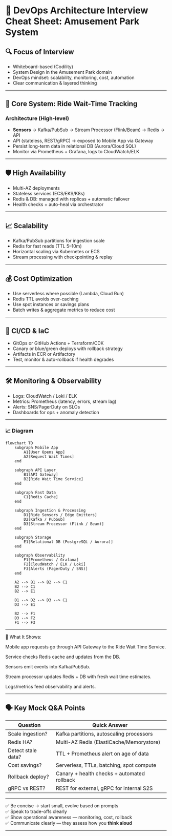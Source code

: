 # 🎢 DevOps Architecture Interview Cheat Sheet: Amusement Park System

## 🔍 Focus of Interview
- Whiteboard-based (Codility)
- System Design in the Amusement Park domain
- DevOps mindset: scalability, monitoring, cost, automation
- Clear communication & layered thinking

---

## 🧩 Core System: Ride Wait-Time Tracking

### Architecture (High-level)
- **Sensors** → Kafka/PubSub → Stream Processor (Flink/Beam) → Redis → API
- API (stateless, REST/gRPC) → exposed to Mobile App via Gateway
- Persist long-term data in relational DB (Aurora/Cloud SQL)
- Monitor via Prometheus + Grafana, logs to CloudWatch/ELK

---

## 🛡️ High Availability
- Multi-AZ deployments
- Stateless services (ECS/EKS/K8s)
- Redis & DB: managed with replicas + automatic failover
- Health checks + auto-heal via orchestrator

---

## 📈 Scalability
- Kafka/PubSub partitions for ingestion scale
- Redis for fast reads (TTL 5–10m)
- Horizontal scaling via Kubernetes or ECS
- Stream processing with checkpointing & replay

---

## 💰 Cost Optimization
- Use serverless where possible (Lambda, Cloud Run)
- Redis TTL avoids over-caching
- Use spot instances or savings plans
- Batch writes & aggregate metrics to reduce cost

---

## 🧠 CI/CD & IaC
- GitOps or GitHub Actions + Terraform/CDK
- Canary or blue/green deploys with rollback strategy
- Artifacts in ECR or Artifactory
- Test, monitor & auto-rollback if health degrades

---

## 🛠️ Monitoring & Observability
- Logs: CloudWatch / Loki / ELK
- Metrics: Prometheus (latency, errors, stream lag)
- Alerts: SNS/PagerDuty on SLOs
- Dashboards for ops + anomaly detection

---

### 📈 Diagram


```mermaid
flowchart TD
    subgraph Mobile App
        A1[User Opens App]
        A2[Request Wait Times]
    end

    subgraph API Layer
        B1[API Gateway]
        B2[Ride Wait Time Service]
    end

    subgraph Fast Data
        C1[Redis Cache]
    end

    subgraph Ingestion & Processing
        D1[Ride Sensors / Edge Emitters]
        D2[Kafka / PubSub]
        D3[Stream Processor (Flink / Beam)]
    end

    subgraph Storage
        E1[Relational DB (PostgreSQL / Aurora)]
    end

    subgraph Observability
        F1[Prometheus / Grafana]
        F2[CloudWatch / ELK / Loki]
        F3[Alerts (PagerDuty / SNS)]
    end

    A2 --> B1 --> B2 --> C1
    B2 --> C1
    B2 --> E1

    D1 --> D2 --> D3 --> C1
    D3 --> E1

    B2 --> F1
    D3 --> F2
    F1 --> F3
```

---

🧠 What It Shows:

Mobile app requests go through API Gateway to the Ride Wait Time Service.

Service checks Redis cache and updates from the DB.

Sensors emit events into Kafka/PubSub.

Stream processor updates Redis + DB with fresh wait time estimates.

Logs/metrics feed observability and alerts.

---

## 🗣️ Key Mock Q&A Points

| Question | Quick Answer |
|---------|--------------|
| Scale ingestion? | Kafka partitions, autoscaling processors |
| Redis HA? | Multi-AZ Redis (ElastiCache/Memorystore) |
| Detect stale data? | TTL + Prometheus alert on age of data |
| Cost savings? | Serverless, TTLs, batching, spot compute |
| Rollback deploy? | Canary + health checks + automated rollback |
| gRPC vs REST? | REST for external, gRPC for internal S2S |

---

✅ Be concise → start small, evolve based on prompts  
✅ Speak to trade-offs clearly  
✅ Show operational awareness — monitoring, cost, rollback  
✅ Communicate clearly — they assess how you **think aloud**

---

